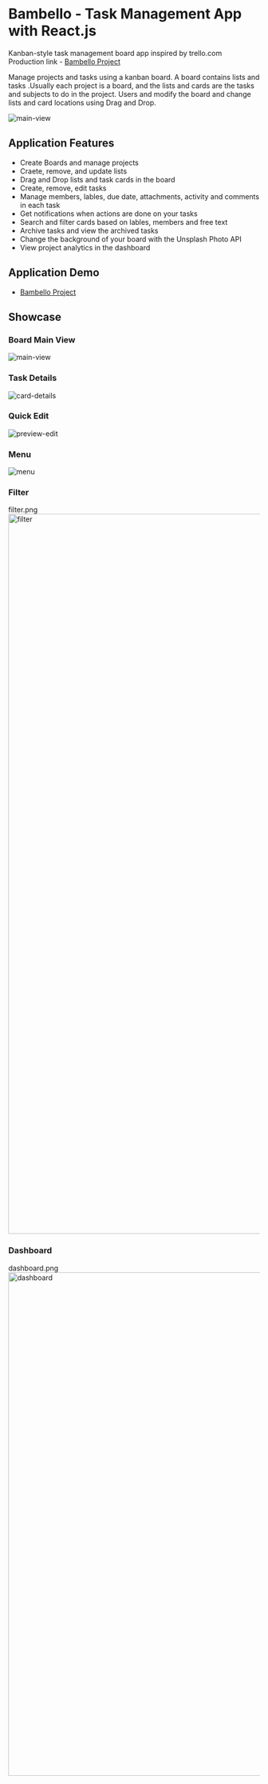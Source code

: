 # Bambello - Task Management App with React.js 

Kanban-style task management board app inspired by trello.com 
</br>
Production link - <a href="https://bambello.herokuapp.com/#/board/60bb8a47bfc2a07e2ada4b0f" target="_blank"> Bambello Project</a>


Manage projects and tasks using a kanban board. A board contains lists and tasks .Usually each project is a board, and the lists and cards are the tasks and subjects to do in the project. Users and modify the board and change lists and card locations using Drag and Drop. 

<img alt="main-view" src="https://user-images.githubusercontent.com/81368377/124359521-1393ed00-dc2e-11eb-8c83-ca1356be7553.png">

<h2>Application Features</h2>

<ul>
    <li>Create Boards and manage projects </li>
    <li>Craete, remove, and update lists</li>
    <li>Drag and Drop lists and task cards in the board </li>
    <li>Create, remove, edit tasks  </li>
    <li>Manage members, lables, due date, attachments, activity and comments in each task  </li>
    <li>Get notifications when actions are done on your tasks</li>
    <li>Search and filter cards based on lables, members and free text</li>
    <li>Archive tasks and view the archived tasks </li>
    <li>Change the background of your board with the Unsplash Photo API</li>
        <li>View project analytics in the dashboard </li>
  </ul>
  
  <h2>Application Demo </h2>
  <ul>
    <li><a href="https://bambello.herokuapp.com/#/board/60bb8a47bfc2a07e2ada4b0f" target="_blank"> Bambello Project</a></li>
    </ul>
   <h2>Showcase</h2>
   
   <h3>Board Main View</h3>
   <img alt="main-view" src="https://user-images.githubusercontent.com/81368377/124359521-1393ed00-dc2e-11eb-8c83-ca1356be7553.png">
   </br>
   <h3>Task Details </h3>
   <img  alt="card-details" src="https://user-images.githubusercontent.com/81368377/124360160-f6ace900-dc30-11eb-811f-0692610d82ae.png">
     </br>
   <h3> Quick Edit </h3>
<img alt="preview-edit" src="https://user-images.githubusercontent.com/81368377/124360203-31af1c80-dc31-11eb-843a-f105babe6796.png">
  </br>
  <h3>Menu </h3>
  <img alt="menu" src="https://user-images.githubusercontent.com/81368377/124360226-51464500-dc31-11eb-88d1-66f163117d58.png">
  </br> 
  <h3>Filter</h3>
  filter.png<img width="1440" alt="filter" src="https://user-images.githubusercontent.com/81368377/124360252-6a4ef600-dc31-11eb-9d15-f51d6a98c382.png">
</br>
<h3>Dashboard</h3>
dashboard.png<img width="1007" alt="dashboard" src="https://user-images.githubusercontent.com/81368377/124360274-7e92f300-dc31-11eb-863b-7c2a04c26f90.png">




   
